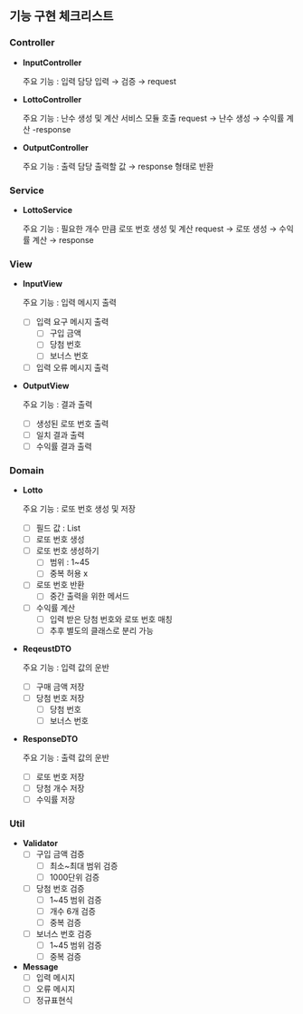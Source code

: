 ## 기능 구현 체크리스트

### Controller

- **InputController**

  주요 기능 : 입력 담당
  입력 → 검증 → request

- **LottoController**

  주요 기능 : 난수 생성 및 계산 서비스 모듈 호출
  request → 난수 생성 → 수익률 계산 -response

- **OutputController**

  주요 기능 : 출력 담당
  출력할 값 → response 형태로 반환


### Service

- **LottoService**

  주요 기능 : 필요한 개수 만큼 로또 번호 생성 및 계산
  request → 로또 생성 → 수익률 계산 → response


### View

- **InputView**

  주요 기능 : 입력 메시지 출력

    - [ ]  입력 요구 메시지 출력
        - [ ]  구입 금액
        - [ ]  당첨 번호
        - [ ]  보너스 번호
    - [ ]  입력 오류 메시지 출력
- **OutputView**

  주요 기능 : 결과 출력

    - [ ]  생성된 로또 번호 출력
    - [ ]  일치 결과 출력
    - [ ]  수익률 결과 출력

### Domain

- **Lotto**

  주요 기능 : 로또 번호 생성 및 저장

    - [ ]  필드 값 : List<Integer>
    - [ ]  로또 번호 생성
    - [ ]  로또 번호 생성하기
        - [ ]  범위 : 1~45
        - [ ]  중복 허용 x
    - [ ]  로또 번호 반환
        - [ ]  중간 출력을 위한 메서드
    - [ ]  수익률 계산
        - [ ]  입력 받은 당첨 번호와 로또 번호 매칭
        - [ ]  추후 별도의 클래스로 분리 가능

- **ReqeustDTO**

  주요 기능 : 입력 값의 운반

    - [ ]  구매 금액 저장
    - [ ]  당첨 번호 저장
        - [ ]  당첨 번호
        - [ ]  보너스 번호
- **ResponseDTO**

  주요 기능 : 출력 값의 운반

    - [ ]  로또 번호 저장
    - [ ]  당첨 개수 저장
    - [ ]  수익률 저장

### Util

- **Validator**
    - [ ]  구입 금액 검증
        - [ ]  최소~최대 범위 검증
        - [ ]  1000단위 검증
    - [ ]  당첨 번호 검증
        - [ ]  1~45 범위 검증
        - [ ]  개수 6개 검증
        - [ ]  중복 검증
    - [ ]  보너스 번호 검증
        - [ ]  1~45 범위 검증
        - [ ]  중복 검증
- **Message**
    - [ ]  입력 메시지
    - [ ]  오류 메시지
    - [ ]  정규표현식